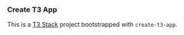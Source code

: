 

### Create T3 App

This is a [T3 Stack](https://create.t3.gg/) project bootstrapped with `create-t3-app`.

